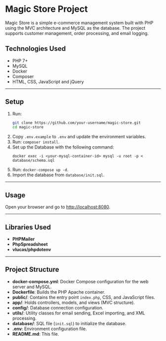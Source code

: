 # Magic Store Project
Magic Store is a simple e-commerce management system built with PHP using the MVC architecture and MySQL as the database. The project supports customer management, order processing, and email logging.

## Technologies Used

- PHP 7+
- MySQL
- Docker
- Composer
- HTML, CSS, JavaScript and jQuery

---

## Setup

1. Run:
    ```bash
    git clone https://github.com/your-username/magic-store.git
    cd magic-store
2. Copy `.env.example` to `.env` and update the environment variables.
3. Run: `composer install`.
4. Set up the Database with the following command:
    ```
    docker exec -i <your-mysql-container-id> mysql -u root -p < database/schema.sql
5. Run: `docker-compose up -d`.
4. Import the database from `database/init.sql`.

---

## Usage

Open your browser and go to [http://localhost:8080](http://localhost:8080).

---

## Libraries Used

- **PHPMailer**
- **PhpSpreadsheet**
- **vlucas/phpdotenv**

---

## Project Structure

- **docker-compose.yml**: Docker Compose configuration for the web server and MySQL.
- **Dockerfile**: Builds the PHP Apache container.
- **public/**: Contains the entry point `index.php`, CSS, and JavaScript files.
- **app/**: Holds controllers, models, and views (MVC structure).
- **config/**: Database connection configuration.
- **utils/**: Utility classes for email sending, Excel importing, and XML processing.
- **database/**: SQL file (`init.sql`) to initialize the database.
- **.env**: Environment configuration file.
- **README.md**: This file.
